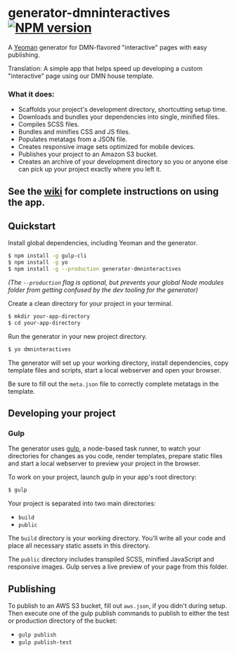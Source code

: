 # generator-dmninteractives [![NPM version][npm-image]][npm-url]

A [Yeoman](http://yeoman.io) generator for DMN-flavored "interactive" pages with easy publishing.

Translation: A simple app that helps speed up developing a custom "interactive" page using our DMN house template.

### What it does:

- Scaffolds your project's development directory, shortcutting setup time.
- Downloads and bundles your dependencies into single, minified files.
- Compiles SCSS files.
- Bundles and minifies CSS and JS files.
- Populates metatags from a JSON file.
- Creates responsive image sets optimized for mobile devices.
- Publishes your project to an Amazon S3 bucket.
- Creates an archive of your development directory so you or anyone else can pick up your project exactly where you left it.

## See the [wiki](https://github.com/DallasMorningNews/generator-dmninteractives/wiki) for complete instructions on using the app.

## Quickstart

Install global dependencies, including Yeoman and the generator.

```bash
$ npm install -g gulp-cli
$ npm install -g yo
$ npm install -g --production generator-dmninteractives
```

_(The `--production` flag is optional, but prevents your global Node modules folder from getting confused by the dev tooling for the generator)_

Create a clean directory for your project in your terminal.

```bash
$ mkdir your-app-directory
$ cd your-app-directory
```

Run the generator in your new project directory.

```bash
$ yo dmninteractives
```

The generator will set up your working directory, install dependencies, copy template files and scripts, start a local webserver and open your browser.

Be sure to fill out the `meta.json` file to correctly complete metatags in the template.

## Developing your project

### Gulp

The generator uses [gulp](http://gulpjs.com/), a node-based task runner, to watch your directories for changes as you code, render templates, prepare static files and start a local webserver to preview your project in the browser.

To work on your project, launch gulp in your app's root directory:

```bash
$ gulp
```

Your project is separated into two main directories:
- `build`
- `public`


The `build` directory is your working directory. You'll write all your code and place all necessary static assets in this directory.

The `public` directory includes transpiled SCSS, minified JavaScript and responsive images. Gulp serves a live preview of your page from this folder.

## Publishing

To publish to an AWS S3 bucket, fill out `aws.json`, if you didn't during setup. Then execute one of the gulp publish commands to publish to either the test or production directory of the bucket:
- `gulp publish`
- `gulp publish-test`

[npm-image]: https://badge.fury.io/js/generator-dmninteractives.svg
[npm-url]: https://npmjs.org/package/generator-dmninteractives
